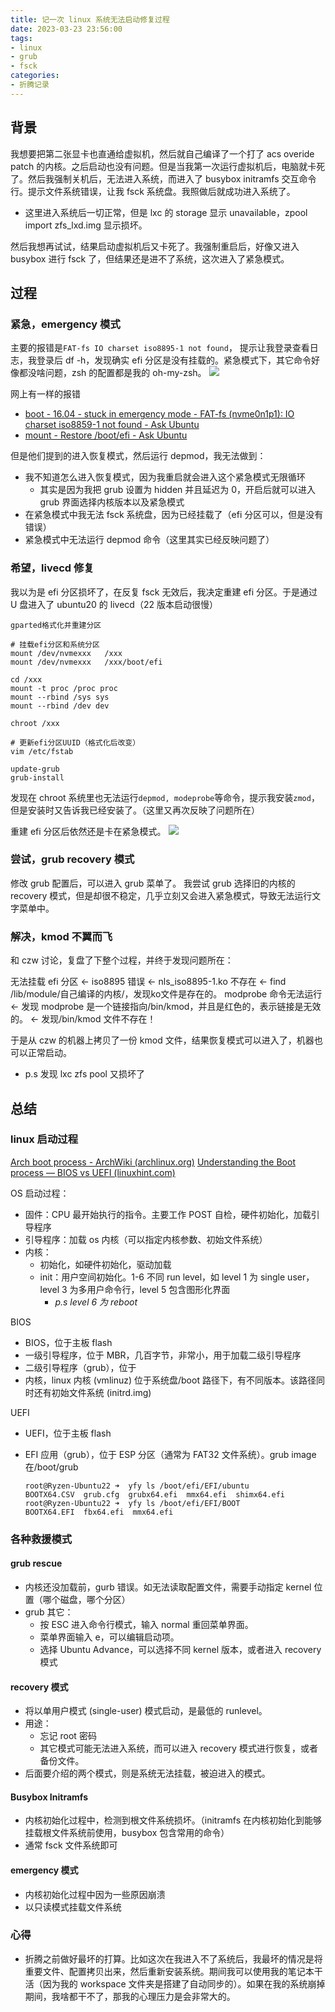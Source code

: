 ```yaml
---
title: 记一次 linux 系统无法启动修复过程
date: 2023-03-23 23:56:00
tags:
- linux
- grub
- fsck
categories:
- 折腾记录
---
```


## 背景

我想要把第二张显卡也直通给虚拟机，然后就自己编译了一个打了 acs overide patch 的内核。之后启动也没有问题。但是当我第一次运行虚拟机后，电脑就卡死了。然后我强制关机后，无法进入系统，而进入了 busybox initramfs 交互命令行。提示文件系统错误，让我 fsck 系统盘。我照做后就成功进入系统了。

- 这里进入系统后一切正常，但是 lxc 的 storage 显示 unavailable，zpool import zfs_lxd.img 显示损坏。

然后我想再试试，结果启动虚拟机后又卡死了。我强制重启后，好像又进入 busybox 进行 fsck 了，但结果还是进不了系统，这次进入了紧急模式。

<!-- more -->

## 过程

### 紧急，emergency 模式

主要的报错是`FAT-fs IO charset iso8895-1 not found`，
提示让我登录查看日志，我登录后 df -h，发现确实 efi 分区是没有挂载的。紧急模式下，其它命令好像都没啥问题，zsh 的配置都是我的 oh-my-zsh。
![](https://raw.githubusercontent.com/TheRainstorm/.image-bed/main/picgo/20230324001704.png)

网上有一样的报错

- [boot - 16.04 - stuck in emergency mode - FAT-fs (nvme0n1p1): IO charset iso8859-1 not found - Ask Ubuntu](https://askubuntu.com/questions/953681/16-04-stuck-in-emergency-mode-fat-fs-nvme0n1p1-io-charset-iso8859-1-not-f#comment1520718_953681)
- [mount - Restore /boot/efi - Ask Ubuntu](https://askubuntu.com/questions/571643/restore-boot-efi/571644#571644)

但是他们提到的进入恢复模式，然后运行 depmod，我无法做到：

- 我不知道怎么进入恢复模式，因为我重启就会进入这个紧急模式无限循环
  - 其实是因为我把 grub 设置为 hidden 并且延迟为 0，开启后就可以进入 grub 界面选择内核版本以及紧急模式
- 在紧急模式中我无法 fsck 系统盘，因为已经挂载了（efi 分区可以，但是没有错误）
- 紧急模式中无法运行 depmod 命令（这里其实已经反映问题了）

### 希望，livecd 修复

我以为是 efi 分区损坏了，在反复 fsck 无效后，我决定重建 efi 分区。于是通过 U 盘进入了 ubuntu20 的 livecd（22 版本启动很慢）

```
gparted格式化并重建分区

# 挂载efi分区和系统分区
mount /dev/nvmexxx   /xxx
mount /dev/nvmexxx   /xxx/boot/efi

cd /xxx
mount -t proc /proc proc
mount --rbind /sys sys
mount --rbind /dev dev

chroot /xxx

# 更新efi分区UUID（格式化后改变）
vim /etc/fstab

update-grub
grub-install
```

发现在 chroot 系统里也无法运行`depmod, modeprobe`等命令，提示我安装`zmod`，但是安装时又告诉我已经安装了。（这里又再次反映了问题所在）

重建 efi 分区后依然还是卡在紧急模式。
![](https://raw.githubusercontent.com/TheRainstorm/.image-bed/main/picgo/20230324004236.png)

### 尝试，grub recovery 模式

修改 grub 配置后，可以进入 grub 菜单了。
我尝试 grub 选择旧的内核的 recovery 模式，但是却很不稳定，几乎立刻又会进入紧急模式，导致无法运行文字菜单中。

### 解决，kmod 不翼而飞

和 czw 讨论，复盘了下整个过程，并终于发现问题所在：

无法挂载 efi 分区 <- iso8895 错误 <- nls_iso8895-1.ko 不存在 <- find /lib/module/自己编译的内核/，发现ko文件是存在的。
modprobe 命令无法运行 <- 发现 modprobe 是一个链接指向/bin/kmod，并且是红色的，表示链接是无效的。 <- 发现/bin/kmod 文件不存在！

于是从 czw 的机器上拷贝了一份 kmod 文件，结果恢复模式可以进入了，机器也可以正常启动。

- p.s 发现 lxc zfs pool 又损坏了

## 总结

### linux 启动过程

[Arch boot process - ArchWiki (archlinux.org)](https://wiki.archlinux.org/title/Arch_boot_process)
[Understanding the Boot process — BIOS vs UEFI (linuxhint.com)](https://linuxhint.com/understanding_boot_process_bios_uefi/)

OS 启动过程：

- 固件：CPU 最开始执行的指令。主要工作 POST 自检，硬件初始化，加载引导程序
- 引导程序：加载 os 内核（可以指定内核参数、初始文件系统）
- 内核：
  - 初始化，如硬件初始化，驱动加载
  - init：用户空间初始化。1-6 不同 run level，如 level 1 为 single user，level 3 为多用户命令行，level 5 包含图形化界面
    - *p.s level 6 为 reboot*

BIOS

- BIOS，位于主板 flash
- 一级引导程序，位于 MBR，几百字节，非常小，用于加载二级引导程序
- 二级引导程序（grub），位于
- 内核，linux 内核 (vmlinuz) 位于系统盘/boot 路径下，有不同版本。该路径同时还有初始文件系统 (initrd.img)

UEFI

- UEFI，位于主板 flash
- EFI 应用（grub），位于 ESP 分区（通常为 FAT32 文件系统）。grub image 在/boot/grub

  ```
  root@Ryzen-Ubuntu22 ➜  yfy ls /boot/efi/EFI/ubuntu
  BOOTX64.CSV  grub.cfg  grubx64.efi  mmx64.efi  shimx64.efi
  root@Ryzen-Ubuntu22 ➜  yfy ls /boot/efi/EFI/BOOT
  BOOTX64.EFI  fbx64.efi  mmx64.efi
  ```

### 各种救援模式

#### grub rescue

- 内核还没加载前，gurb 错误。如无法读取配置文件，需要手动指定 kernel 位置（哪个磁盘，哪个分区）
- grub 其它：
  - 按 ESC 进入命令行模式，输入 normal 重回菜单界面。
  - 菜单界面输入 e，可以编辑启动项。
  - 选择 Ubuntu Advance，可以选择不同 kernel 版本，或者进入 recovery 模式

#### recovery 模式

- 将以单用户模式 (single-user) 模式启动，是最低的 runlevel。
- 用途：
  - 忘记 root 密码
  - 其它模式可能无法进入系统，而可以进入 recovery 模式进行恢复，或者备份文件。
- 后面要介绍的两个模式，则是系统无法挂载，被迫进入的模式。

#### Busybox Initramfs

- 内核初始化过程中，检测到根文件系统损坏。（initramfs 在内核初始化到能够挂载根文件系统前使用，busybox 包含常用的命令）
- 通常 fsck 文件系统即可

#### emergency 模式

- 内核初始化过程中因为一些原因崩溃
- 以只读模式挂载文件系统

### 心得

- 折腾之前做好最坏的打算。比如这次在我进入不了系统后，我最坏的情况是将重要文件、配置拷贝出来，然后重新安装系统。期间我可以使用我的笔记本干活（因为我的 workspace 文件夹是搭建了自动同步的）。如果在我的系统崩掉期间，我啥都干不了，那我的心理压力是会非常大的。
